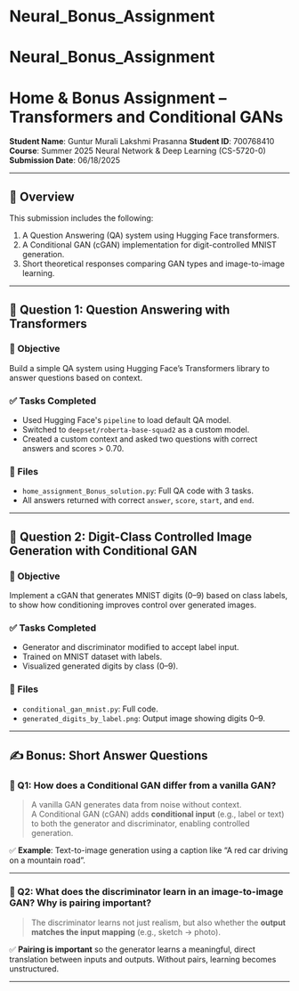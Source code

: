 # Neural_Bonus_Assignment
# Neural_Bonus_Assignment
# Home & Bonus Assignment – Transformers and Conditional GANs

**Student Name**: Guntur Murali Lakshmi Prasanna
**Student ID**: 700768410  
**Course**: Summer 2025 Neural Network & Deep Learning (CS-5720-0) 
**Submission Date**: 06/18/2025

---

## 📌 Overview

This submission includes the following:
1. A Question Answering (QA) system using Hugging Face transformers.
2. A Conditional GAN (cGAN) implementation for digit-controlled MNIST generation.
3. Short theoretical responses comparing GAN types and image-to-image learning.

---

## 🧠 Question 1: Question Answering with Transformers

### 🎯 Objective

Build a simple QA system using Hugging Face’s Transformers library to answer questions based on context.

### ✅ Tasks Completed

- Used Hugging Face's `pipeline` to load default QA model.
- Switched to `deepset/roberta-base-squad2` as a custom model.
- Created a custom context and asked two questions with correct answers and scores > 0.70.

### 📎 Files

- `home_assignment_Bonus_solution.py`: Full QA code with 3 tasks.
- All answers returned with correct `answer`, `score`, `start`, and `end`.

---

## 🤖 Question 2: Digit-Class Controlled Image Generation with Conditional GAN

### 🎯 Objective

Implement a cGAN that generates MNIST digits (0–9) based on class labels, to show how conditioning improves control over generated images.

### ✅ Tasks Completed

- Generator and discriminator modified to accept label input.
- Trained on MNIST dataset with labels.
- Visualized generated digits by class (0–9).

### 📎 Files

- `conditional_gan_mnist.py`: Full code.
- `generated_digits_by_label.png`: Output image showing digits 0–9.

---

## ✍️ Bonus: Short Answer Questions

### 🔹 Q1: How does a Conditional GAN differ from a vanilla GAN?

> A vanilla GAN generates data from noise without context.  
> A Conditional GAN (cGAN) adds **conditional input** (e.g., label or text) to both the generator and discriminator, enabling controlled generation.

✅ **Example**: Text-to-image generation using a caption like “A red car driving on a mountain road”.

---

### 🔹 Q2: What does the discriminator learn in an image-to-image GAN? Why is pairing important?

> The discriminator learns not just realism, but also whether the **output matches the input mapping** (e.g., sketch → photo).

✅ **Pairing is important** so the generator learns a meaningful, direct translation between inputs and outputs. Without pairs, learning becomes unstructured.

---
